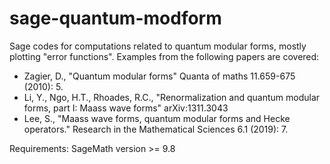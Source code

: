 # sage-quantum-modform

Sage codes for computations related to quantum modular forms, mostly plotting "error functions". Examples from the following papers are covered:

- Zagier, D., "Quantum modular forms" Quanta of maths 11.659-675 (2010): 5.
- Li, Y., Ngo, H.T., Rhoades, R.C., "Renormalization and quantum modular forms, part I: Maass wave forms" arXiv:1311.3043
- Lee, S., "Maass wave forms, quantum modular forms and Hecke operators." Research in the Mathematical Sciences 6.1 (2019): 7. 

Requirements: SageMath version >= 9.8
